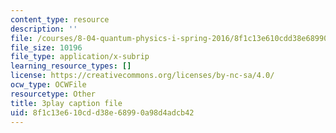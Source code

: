 ```yaml
---
content_type: resource
description: ''
file: /courses/8-04-quantum-physics-i-spring-2016/8f1c13e610cdd38e68990a98d4adcb42_-UgQEHHXTRM.srt
file_size: 10196
file_type: application/x-subrip
learning_resource_types: []
license: https://creativecommons.org/licenses/by-nc-sa/4.0/
ocw_type: OCWFile
resourcetype: Other
title: 3play caption file
uid: 8f1c13e6-10cd-d38e-6899-0a98d4adcb42
---
```

